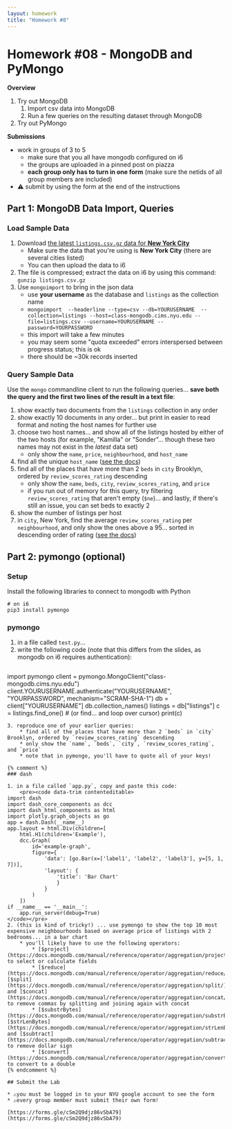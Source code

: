 ```yaml
---
layout: homework
title: "Homework #8"
---
```

<style>
.hl {
	background-color: yellow;
}
img {
    border: 1px solid #000;
}

.warning {
    background-color: yellow;
    color: #aa1122;
    font-weight: bold;
}

.hidden {
    display: none;
}

.hintButton {
    color: #7788ff;
    cursor: pointer;
}

.background {
	background-color: #eeffee;
}
</style>
<script>
document.addEventListener('DOMContentLoaded', hideHints);

function hideHints(evt) {
    document.querySelectorAll('.hint').forEach((ele, i) => {
        const div = document.createElement('div');
		const label = ele.getAttribute('data-name');
        div.id = 'hint' + i + 'Button';
        ele.id = 'hint' + i;
        ele.classList.add('hidden');
        div.addEventListener('click', onClick);
        div.textContent = `Show ${label}`;
        div.className = 'hintButton';
        ele.parentNode.insertBefore(div, ele);
    });

}

function onClick(evt) {
    const hintId = this.id.replace('Button', '');
    const hint = document.getElementById(hintId);
    hint.classList.toggle('hidden');
	const label = hint.getAttribute('data-name');
    this.textContent = this.textContent === `Show ${label}` ? `Hide ${label}` : `Show ${label}`;
}
</script>

# Homework #08 - MongoDB and PyMongo

__Overview__


1. Try out MongoDB
	1. Import csv data into MongoDB
	2. Run a few queries on the resulting dataset through MongoDB
2. Try out PyMongo


__Submissions__

* work in groups of 3 to 5
	* make sure that you all have mongodb configured on i6
	* the groups are uploaded in a pinned post on piazza
	* __each group only has to turn in one form__ (make sure the netids of all group members are included)
* ⚠️ submit by using the form at the end of the instructions

## Part 1: MongoDB Data Import, Queries

### Load Sample Data

1. Download [the latest `listings.csv.gz` data for __New York City__](http://insideairbnb.com/get-the-data.html)
	* Make sure the data that you're using is __New York City__ (there are several cities listed)
	* You can then upload the data to i6
2. The file is compressed; extract the data on i6 by using this command: `gunzip listings.csv.gz`
3. Use `mongoimport` to bring in the json data
	* use __your username__ as the database and `listings` as the collection name
	* `mongoimport  --headerline --type=csv --db=YOURUSERNAME  --collection=listings --host=class-mongodb.cims.nyu.edu --file=listings.csv --username=YOURUSERNAME --password=YOURPASSWORD`
	* this import will take a few minutes
	* you may seem some "quota exceeded" errors interspersed between progress status; this is ok
	* there should be ~30k records inserted

### Query Sample Data

Use the `mongo` commandline client to run the following queries... __save both the query and the first two lines of the result in a text file__:

1. show exactly two documents from the `listings` collection in any order
2. show exactly 10 documents in any order... but print in easier to read format and noting the host names for further use
3. choose two host names... and show all of the listings hosted by either of the two hosts (for example, "Kamilla" or "Sonder"... though these two names may not exist in the _latest_ data set)
	* only show the `name`, `price`, `neighbourhood`, and `host_name`
4. find all the unique `host_name` ([see the docs](https://docs.mongodb.com/manual/reference/method/db.collection.distinct/))
5. find all of the places that have more than 2 `beds` in `city` Brooklyn, ordered by `review_scores_rating` descending
	* only show the `name`, `beds`, `city`, `review_scores_rating`, and `price`
	* if you run out of memory for this query, try filtering `review_scores_rating` that aren't empty (`$ne`)... and lastly, if there's still an issue, you can set beds to exactly 2
5. show the number of listings per host
6. in `city`, New York, find the average `review_scores_rating` per `neighbourhood`, and only show the ones above a 95... sorted in descending order of rating ([see the docs](https://docs.mongodb.com/manual/reference/operator/aggregation/sort/))

## Part 2: pymongo (optional)


### Setup

Install the following libraries to connect to mongodb with Python 

```
# on i6
pip3 install pymongo
```

### pymongo

1. in a file called `test.py`...
2. write the following code (note that this differs from the slides, as mongodb on i6 requires authentication):
	```
import pymongo
client = pymongo.MongoClient("class-mongodb.cims.nyu.edu") 
client.YOURUSERNAME.authenticate("YOURUSERNAME", "YOURPASSWORD", mechanism="SCRAM-SHA-1")
db = client["YOURUSERNAME"]
db.collection_names() 
listings = db["listings"]
c = listings.find_one()  # (or find... and loop over cursor)
print(c)   
```
3. reproduce one of your earlier queries:
	* find all of the places that have more than 2 `beds` in `city` Brooklyn, ordered by `review_scores_rating` descending
	* only show the `name`, `beds`, `city`, `review_scores_rating`, and `price`
	* note that in pymongo, you'll have to quote all of your keys!

{% comment %}
### dash

1. in a file called `app.py`, copy and paste this code:
	<pre><code data-trim contenteditable>
import dash
import dash_core_components as dcc
import dash_html_components as html
import plotly.graph_objects as go
app = dash.Dash(__name__)
app.layout = html.Div(children=[
    html.H1(children='Example'),
    dcc.Graph(
        id='example-graph',
        figure={
            'data': [go.Bar(x=['label1', 'label2', 'label3'], y=[5, 1, 7])],
            'layout': {
                'title': 'Bar Chart'
                }
            }
        )
    ])
if __name__ == '__main__':
    app.run_server(debug=True)
</code></pre>
2. (this is kind of tricky!) ... use pymongo to show the top 10 most expensive neighbourhoods based on average price of listings with 2 bedrooms... in a bar chart
	* you'll likely have to use the following operators:
		* [$project](https://docs.mongodb.com/manual/reference/operator/aggregation/project/) to select or calculate fields
		* [$reduce](https://docs.mongodb.com/manual/reference/operator/aggregation/reduce/), [$split](https://docs.mongodb.com/manual/reference/operator/aggregation/split/), and [$concat](https://docs.mongodb.com/manual/reference/operator/aggregation/concat/) to remove commas by splitting and joining again with concat
		* [$substrBytes](https://docs.mongodb.com/manual/reference/operator/aggregation/substrBytes/), [$strLenBytes](https://docs.mongodb.com/manual/reference/operator/aggregation/strLenBytes/), and [$subtract](https://docs.mongodb.com/manual/reference/operator/aggregation/subtract/) to remove dollar sign
		* [$convert](https://docs.mongodb.com/manual/reference/operator/aggregation/convert/) to convert to a double
{% endcomment %}

## Submit the Lab

* ⚠️you must be logged in to your NYU google account to see the form
* ⚠️every group member must submit their own form!

[https://forms.gle/cSm2Q9djz86vSbA79](https://forms.gle/cSm2Q9djz86vSbA79)

	

